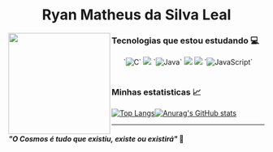 
<p align="center">
  <h1 align="center">Ryan Matheus da Silva Leal</h1>
 
<img align="left" height="200" src="https://media.giphy.com/media/ao9DUiTKH60XS/giphy.gif"/>

 ### Tecnologias que estou estudando :computer:
 
<p align="center">
  `<img alt="C" src="https://img.shields.io/badge/c-%2300599C.svg?&style=for-the-badge&logo=c&logoColor=white"/>`
   <img src="https://img.shields.io/badge/Python-14354C?style=for-the-badge&logo=python&logoColor=white"></img>
   `<img alt="Java" src="https://img.shields.io/badge/java-%23ED8B00.svg?&style=for-the-badge&logo=java&logoColor=white"/>`
 <img src="https://img.shields.io/badge/HTML5-E34F26?style=for-the-badge&logo=html5&logoColor=white"></img>
  <img src="https://img.shields.io/badge/CSS3-1572B6?style=for-the-badge&logo=css3&logoColor=white"><img>
  `<img alt="JavaScript" src="https://img.shields.io/badge/javascript-%23323330.svg?&style=for-the-badge&logo=javascript&logoColor=%23F7DF1E"/>`
  <br/>
  <br/>
<p>

### Minhas estatisticas :chart_with_upwards_trend:
[
![Top Langs](https://github-readme-stats.vercel.app/api/top-langs/?username=ryan-leal&layout=compact&theme=tokyonight)![Anurag's GitHub stats](https://github-readme-stats.vercel.app/api?username=ryan-leal&count_private=true&show_icons=true&theme=tokyonight)](https://github.com/anuraghazra/github-readme-stats)

---
</p>


#### _"O Cosmos é tudo que existiu, existe ou existirá"_ 🌌
